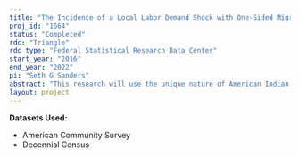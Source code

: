 ```yaml
---
title: "The Incidence of a Local Labor Demand Shock with One-Sided Migration: American Indian-Owned Casino Gaming"
proj_id: "1664"
status: "Completed"
rdc: "Triangle"
rdc_type: "Federal Statistical Research Data Center"
start_year: "2016"
end_year: "2022"
pi: "Seth G Sanders"
abstract: "This research will use the unique nature of American Indian reservations, which constitute clearly defined local labor markets, to produce estimates describing how labor markets, housing markets, and migration respond to labor demand shocks in the context of limited in-migration. Labor demand shocks in the context of this study will be the opening of various American Indian-owned casino gaming operations on reservations over the past 35 years across the United States. Restricted-access American Community Survey (ACS) and Decennial Census data are used to test a model of spatial equilibrium with one-sided migration. The estimates will provide evidence on whether place-based development interventions can be effective in economically lagging localities, as well as the extent to which such interventions impose unanticipated externalities (positive or negative) on the surrounding economy. This research will also examine the fluidity of racial identification among American Indian and Alaska Native (AIAN) populations."
layout: project
---
```


**Datasets Used:**

  - American Community Survey 
  - Decennial Census 

